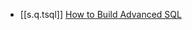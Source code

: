

- [[s.q.tsql]] [How to Build Advanced SQL][1]

[1]: https://betterprogramming.pub/how-to-build-advanced-sql-798d615ba323
